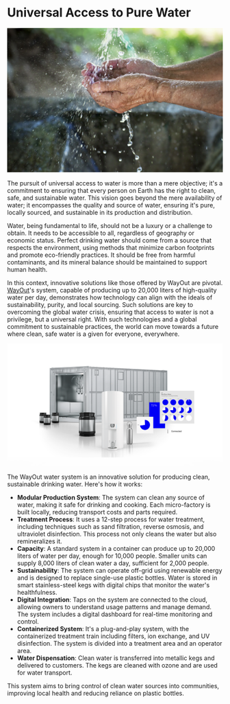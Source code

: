 # Universal Access to Pure Water

![alt_text](img/cleanwater.jpeg)

The pursuit of universal access to water is more than a mere objective; it's a commitment to ensuring that every person on Earth has the right to clean, safe, and sustainable water. This vision goes beyond the mere availability of water; it encompasses the quality and source of water, ensuring it's pure, locally sourced, and sustainable in its production and distribution.

Water, being fundamental to life, should not be a luxury or a challenge to obtain. It needs to be accessible to all, regardless of geography or economic status. Perfect drinking water should come from a source that respects the environment, using methods that minimize carbon footprints and promote eco-friendly practices. It should be free from harmful contaminants, and its mineral balance should be maintained to support human health.

In this context, innovative solutions like those offered by WayOut are pivotal. [WayOut](https://wayout.com/)'s system, capable of producing up to 20,000 liters of high-quality water per day, demonstrates how technology can align with the ideals of sustainability, purity, and local sourcing. Such solutions are key to overcoming the global water crisis, ensuring that access to water is not a privilege, but a universal right. With such technologies and a global commitment to sustainable practices, the world can move towards a future where clean, safe water is a given for everyone, everywhere.

![alt_text](img/wayout.png)

The WayOut water system is an innovative solution for producing clean, sustainable drinking water. Here's how it works:

- **Modular Production System**: The system can clean any source of water, making it safe for drinking and cooking. Each micro-factory is built locally, reducing transport costs and parts required.
- **Treatment Process**: It uses a 12-step process for water treatment, including techniques such as sand filtration, reverse osmosis, and ultraviolet disinfection. This process not only cleans the water but also remineralizes it.
- **Capacity**: A standard system in a container can produce up to 20,000 liters of water per day, enough for 10,000 people. Smaller units can supply 8,000 liters of clean water a day, sufficient for 2,000 people.
- **Sustainability**: The system can operate off-grid using renewable energy and is designed to replace single-use plastic bottles. Water is stored in smart stainless-steel kegs with digital chips that monitor the water's healthfulness.
- **Digital Integration**: Taps on the system are connected to the cloud, allowing owners to understand usage patterns and manage demand. The system includes a digital dashboard for real-time monitoring and control.
- **Containerized System**: It's a plug-and-play system, with the containerized treatment train including filters, ion exchange, and UV disinfection. The system is divided into a treatment area and an operator area.
- **Water Dispensation**: Clean water is transferred into metallic kegs and delivered to customers. The kegs are cleaned with ozone and are used for water transport.

This system aims to bring control of clean water sources into communities, improving local health and reducing reliance on plastic bottles.
